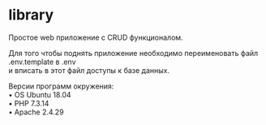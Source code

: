 # library
Простое web приложение с CRUD функционалом.

Для того чтобы поднять приложение необходимо переименовать файл .env.template в .env <br>
и вписать в этот файл доступы к базе данных.

Версии программ окружения:<br>
• OS Ubuntu 18.04<br>
• PHP 7.3.14<br>
• Apache 2.4.29
